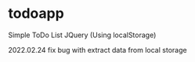 # todoapp
Simple ToDo List JQuery
(Using localStorage)

2022.02.24 fix bug with extract data from local storage
